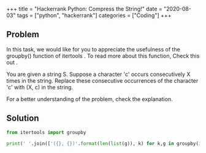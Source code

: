 +++
title = "Hackerrank Python: Compress the String!"
date = "2020-08-03"
tags = ["python", "hackerrank"]
categories = ["Coding"]
+++

## Problem

In this task, we would like for you to appreciate the usefulness of the groupby() function of itertools . To read more about this function, Check this out .

You are given a string S. Suppose a character 'c' occurs consecutively X times in the string. Replace these consecutive occurrences of the character 'c' with (X, c) in the string.

For a better understanding of the problem, check the explanation.

## Solution

```python
from itertools import groupby

print(' '.join(['({}, {})'.format(len(list(g)), k) for k,g in groupby(input())]))
```
